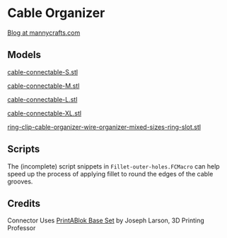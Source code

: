 # Cable Organizer
[Blog at mannycrafts.com](https://mannycrafts.com)


## Models
[cable-connectable-S.stl](cable-connectable-S.stl)

[cable-connectable-M.stl](cable-connectable-M.stl)

[cable-connectable-L.stl](cable-connectable-L.stl)

[cable-connectable-XL.stl](cable-connectable-XL.stl)

[ring-clip-cable-organizer-wire-organizer-mixed-sizes-ring-slot.stl](ring-clip-cable-organizer-wire-organizer-mixed-sizes-ring-slot.stl)

## Scripts

The (incomplete) script snippets in `Fillet-outer-holes.FCMacro` can help speed up the process of applying fillet to round the edges of the cable grooves.




## Credits
Connector Uses [PrintABlok Base Set](https://www.3dpprofessor.com/product/printablok-base-set-free/) by Joseph Larson, 3D Printing Professor
